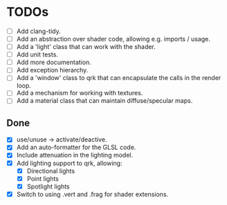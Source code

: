 # TODOs

- [ ] Add clang-tidy.
- [ ] Add an abstraction over shader code, allowing e.g. imports / usage.
- [ ] Add a 'light' class that can work with the shader.
- [ ] Add unit tests.
- [ ] Add more documentation.
- [ ] Add exception hierarchy.
- [ ] Add a 'window' class to qrk that can encapsulate the calls in the render loop.
- [ ] Add a mechanism for working with textures.
- [ ] Add a material class that can maintain diffuse/specular maps.

## Done
- [x] use/unuse -> activate/deactive.
- [x] Add an auto-formatter for the GLSL code.
- [x] Include attenuation in the lighting model.
- [x] Add lighting support to qrk, allowing:
  - [x] Directional lights
  - [x] Point lights
  - [x] Spotlight lights
- [x] Switch to using .vert and .frag for shader extensions.
